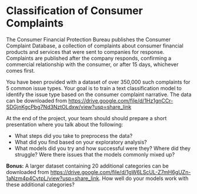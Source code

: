 # Classification of Consumer Complaints

The Consumer Financial Protection Bureau publishes the Consumer Complaint Database, a collection of complaints about consumer financial products and services that were sent to companies for response. Complaints are published after the company responds, confirming a commercial relationship with the consumer, or after 15 days, whichever comes first. 

You have been provided with a dataset of over 350,000 such complaints for 5 common issue types. Your goal is to train a text classification model to identify the issue type based on the consumer complaint narrative. The data can be downloaded from https://drive.google.com/file/d/1Hz1gnCCr-SDGjnKgcPbg7Nd3NztOLdxw/view?usp=share_link 

At the end of the project, your team should should prepare a short presentation where you talk about the following:
* What steps did you take to preprocess the data?
* What did you find based on your exploratory analysis?
* What models did you try and how successful were they? Where did they struggle? Were there issues that the models commonly mixed up?


**Bonus:** A larger dataset containing 20 additional categories can be downloaded from https://drive.google.com/file/d/1gW6LScUL-Z7mH6gUZn-1aNzm4p4CvtpL/view?usp=share_link. How well do your models work with these additional categories?
